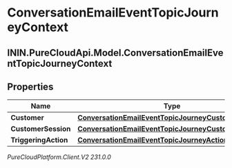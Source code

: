 # ConversationEmailEventTopicJourneyContext

## ININ.PureCloudApi.Model.ConversationEmailEventTopicJourneyContext

## Properties

|Name | Type | Description | Notes|
|------------ | ------------- | ------------- | -------------|
| **Customer** | [**ConversationEmailEventTopicJourneyCustomer**](ConversationEmailEventTopicJourneyCustomer) |  | [optional] |
| **CustomerSession** | [**ConversationEmailEventTopicJourneyCustomerSession**](ConversationEmailEventTopicJourneyCustomerSession) |  | [optional] |
| **TriggeringAction** | [**ConversationEmailEventTopicJourneyAction**](ConversationEmailEventTopicJourneyAction) |  | [optional] |



_PureCloudPlatform.Client.V2 231.0.0_
